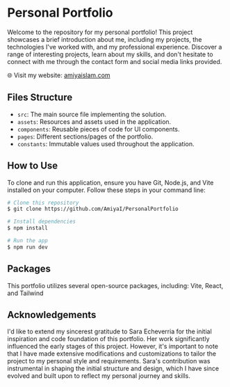 # Personal Portfolio

Welcome to the repository for my personal portfolio! This project showcases a brief introduction about me, including my projects, the technologies I've worked with, and my professional experience. Discover a range of interesting projects, learn about my skills, and don't hesitate to connect with me through the contact form and social media links provided.

🌐 Visit my website: [amiyaislam.com](https://amiyaislam.com/)

## Files Structure

- `src`: The main source file implementing the solution.
- `assets`: Resources and assets used in the application.
- `components`: Reusable pieces of code for UI components.
- `pages`: Different sections/pages of the portfolio.
- `constants`: Immutable values used throughout the application.

## How to Use

To clone and run this application, ensure you have Git, Node.js, and Vite installed on your computer. Follow these steps in your command line:

```bash
# Clone this repository
$ git clone https://github.com/AmiyaI/PersonalPortfolio

# Install dependencies
$ npm install

# Run the app
$ npm run dev
```
## Packages
This portfolio utilizes several open-source packages, including:
    Vite,
    React,
    and Tailwind

## Acknowledgements
I'd like to extend my sincerest gratitude to Sara Echeverria for the initial inspiration and code foundation of this portfolio.
Her work significantly influenced the early stages of this project.
However, it's important to note that I have made extensive modifications and customizations to tailor the project to my personal style and requirements.
Sara's contribution was instrumental in shaping the initial structure and design, which I have since evolved and built upon to reflect my personal journey and skills.
